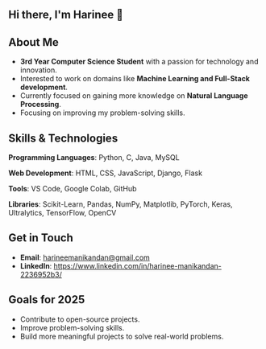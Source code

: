 ## Hi there, I'm Harinee 👋

## About Me
-  **3rd Year Computer Science Student** with a passion for technology and innovation.
-  Interested to work on domains like **Machine Learning and Full-Stack development**.
-  Currently focused on gaining more knowledge on **Natural Language Processing**.
-  Focusing on improving my problem-solving skills.

## Skills & Technologies
**Programming Languages**:	Python, C, Java, MySQL

**Web Development**:	HTML, CSS, JavaScript, Django, Flask

**Tools**:	VS Code, Google Colab, GitHub

**Libraries**:	Scikit-Learn, Pandas, NumPy, Matplotlib, PyTorch, Keras, Ultralytics, TensorFlow, OpenCV

## Get in Touch
- **Email**: harineemanikandan@gmail.com
- **LinkedIn**: https://www.linkedin.com/in/harinee-manikandan-2236952b3/

## Goals for 2025
- Contribute to open-source projects.
- Improve problem-solving skills.
- Build more meaningful projects to solve real-world problems.

